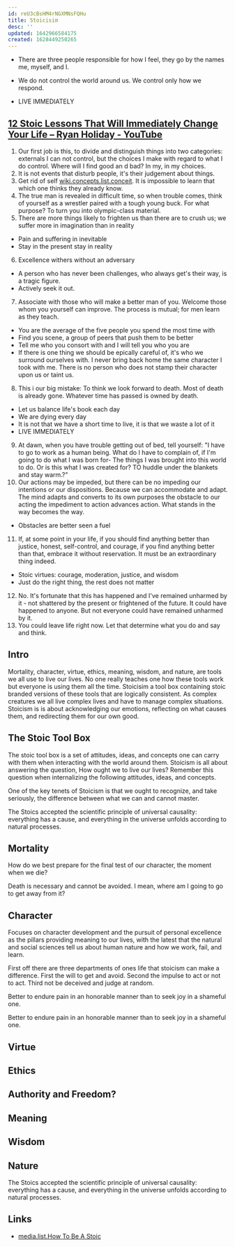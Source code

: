```yaml
---
id: reU3cBsHM4rNGXMNsFQHu
title: Stoicisim
desc: ''
updated: 1642966584175
created: 1628449250265
---
```


* There are three people responsible for how I feel, they go by the names me, myself, and I.
* We do not control the world around us. We control only how we respond.

* LIVE IMMEDIATELY

## [12 Stoic Lessons That Will Immediately Change Your Life – Ryan Holiday - YouTube](https://www.youtube.com/watch?v=0oVsLkPqXWo)

1. Our first job is this, to divide and distinguish things into two categories: externals I can not control, but the choices I make with regard to what I do control. Where will I find good an d bad? In my, in my choices.
2. It is not events that disturb people, it's their judgement about things.
3. Get rid of self [wiki.concepts.list.conceit](conceit.md). It is impossible to learn that which one thinks they already know.
4. The true man is revealed in difficult time, so when trouble comes, think of yourself as a wrestler paired with a tough young buck. For what purpose? To turn you into olympic-class material.
5. There are more things likely to frighten us than there are to crush us; we suffer more in imagination than in reality
  * Pain and suffering in inevitable
  * Stay in the present stay in reality
6. Excellence withers without an adversary
  * A person who has never been challenges, who always get's their way, is a tragic figure.
  * Actively seek it out.
7. Associate with those who will make a better man of you. Welcome those whom you yourself can improve. The process is mutual; for men learn as they teach.
  * You are the average of the five people you spend the most time with
  * Find you scene, a group of peers that push them to be better
  * Tell me who you consort with and I will tell you who you are
  * If there is one thing we should be epically careful of, it's who we surround ourselves with. I never bring back home the same character I took with me. There is no person who does not stamp their character upon us or taint us.
8. This i our big mistake: To think we look forward to death. Most of death is already gone. Whatever time has passed is owned by death.
  * Let us balance life's book each day
  * We are dying every day
  * It is not that we have a short time to live, it is that we waste a lot of it
  * LIVE IMMEDIATELY
9. At dawn, when you have trouble getting out of bed, tell yourself: "I have to go to work as a human being. What do I have to complain of, if I'm going to do what I was born for- The things I was brought into this world to do. Or is this what I was created for? TO huddle under the blankets and stay warm.?"
10. Our actions may be impeded, but there can be no impeding our intentions or our dispositions. Because we can accommodate and adapt. The mind adapts and converts to its own purposes the obstacle to our acting the impediment to action advances action. What stands in the way becomes the way.
  * Obstacles are better seen a fuel
11. If, at some point in your life, if you should find anything better than justice, honest, self-control, and courage, if you find anything better than that, embrace it without reservation. It must be an extraordinary thing indeed.
  * Stoic virtues: courage, moderation, justice, and wisdom
  * Just do the right thing, the rest does not matter
12. No. It's fortunate that this has happened and I've remained unharmed by it - not shattered by the present or frightened of the future. It could have happened to anyone. But not everyone could have remained unharmed by it.
13. You could leave life right now. Let that determine what you do and say and think.

## Intro

Mortality, character, virtue, ethics, meaning, wisdom, and nature, are tools we all use to live our lives. No one really teaches one how these tools work but everyone is using them all the time. Stoicisim a tool box containing stoic branded versions of these tools that are logically consistent. As complex creatures we all live complex lives and have to manage complex situations. Stoicism is is about acknowledging our emotions, reflecting on what causes them, and redirecting them for our own good.

## The Stoic Tool Box

The stoic tool box is a set of attitudes, ideas, and concepts one can carry with them when interacting with the world around them. Stoicism is all about answering the question, How ought we to live our lives? Remember this question when internalizing the following attitudes, ideas, and concepts.

One of the key tenets of Stoicism is that we ought to recognize, and take seriously, the difference between what we can and cannot master.

The Stoics accepted the scientific principle of universal causality: everything has a cause, and everything in the universe unfolds according to natural processes.

## Mortality

How do we best prepare for the final test of our character, the moment when we die?

Death is necessary and cannot be avoided. I mean, where am I going to go to get away from it?

## Character

Focuses on character development and the pursuit of personal excellence as the pillars providing meaning to our lives, with the latest that the natural and social sciences tell us about human nature and how we work, fail, and learn.

First off there are three departments of ones life that stoicism can make a difference. First the will to get and avoid. Second the impulse to act or not to act. Third not be deceived and judge at random.

Better to endure pain in an honorable manner than to seek joy in a shameful one.

Better to endure pain in an honorable manner than to seek joy in a shameful one.

## Virtue

## Ethics

## Authority and Freedom?

## Meaning

## Wisdom

## Nature

The Stoics accepted the scientific principle of universal causality: everything has a cause, and everything in the universe unfolds according to natural processes.

## Links

* [media.list.How To Be A Stoic](media.list.How%20To%20Be%20A%20Stoic)
